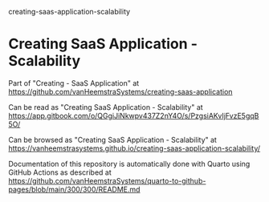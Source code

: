 creating-saas-application-scalability
# Creating SaaS Application - Scalability

Part of "Creating - SaaS Application" at https://github.com/vanHeemstraSystems/creating-saas-application

Can be read as "Creating SaaS Application - Scalability" at https://app.gitbook.com/o/QGgiJiNkwpv437Z2nY4O/s/PzgsiAKvIjFvzE5gqB5O/

Can be browsed as "Creating SaaS Application - Scalability" at https://vanheemstrasystems.github.io/creating-saas-application-scalability/

Documentation of this repository is automatically done with Quarto using GitHub Actions as described at https://github.com/vanHeemstraSystems/quarto-to-github-pages/blob/main/300/300/README.md
